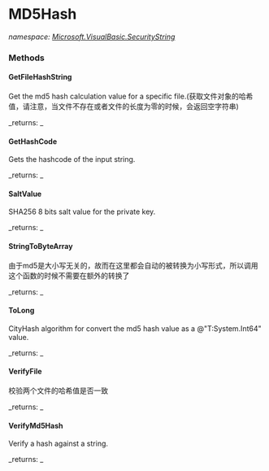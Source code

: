 ﻿
# MD5Hash
_namespace: [Microsoft.VisualBasic.SecurityString](N-Microsoft.VisualBasic.SecurityString.md)_



### Methods

#### GetFileHashString
Get the md5 hash calculation value for a specific file.(获取文件对象的哈希值，请注意，当文件不存在或者文件的长度为零的时候，会返回空字符串)

_returns: _
#### GetHashCode
Gets the hashcode of the input string.

_returns: _
#### SaltValue
SHA256 8 bits salt value for the private key.

_returns: _
#### StringToByteArray
由于md5是大小写无关的，故而在这里都会自动的被转换为小写形式，所以调用这个函数的时候不需要在额外的转换了

_returns: _
#### ToLong
CityHash algorithm for convert the md5 hash value as a @"T:System.Int64" value.

_returns: _
#### VerifyFile
校验两个文件的哈希值是否一致

_returns: _
#### VerifyMd5Hash
Verify a hash against a string.

_returns: _



